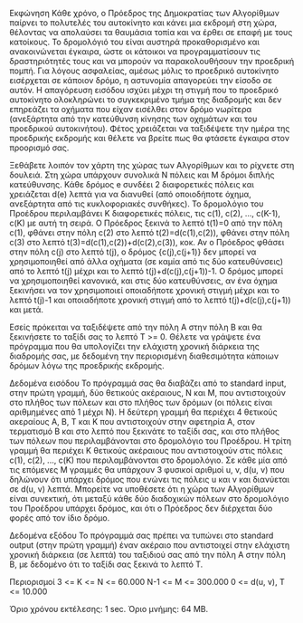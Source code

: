Εκφώνηση
Κάθε χρόνο, ο Πρόεδρος της Δημοκρατίας των Αλγορίθμων παίρνει το πολυτελές του αυτοκίνητο και κάνει μια εκδρομή στη χώρα, θέλοντας να απολαύσει τα θαυμάσια τοπία και να έρθει σε επαφή με τους κατοίκους.
Το δρομολόγιό του είναι αυστηρά προκαθορισμένο και ανακοινώνεται έγκαιρα, ώστε οι κάτοικοι να προγραμματίσουν τις δραστηριότητές τους και να μπορούν να παρακολουθήσουν την προεδρική πομπή. Για λόγους ασφαλείας, αμέσως μόλις το προεδρικό αυτοκίνητο εισέρχεται σε κάποιον δρόμο, η αστυνομία απαγορεύει την είσοδο σε αυτόν. Η απαγόρευση εισόδου ισχύει μέχρι τη στιγμή που το προεδρικό αυτοκίνητο ολοκληρώνει το συγκεκριμένο τμήμα της διαδρομής και δεν επηρεάζει τα οχήματα που είχαν εισέλθει στον δρόμο νωρίτερα (ανεξάρτητα από την κατεύθυνση κίνησης των οχημάτων και του προεδρικού αυτοκινήτου). Φέτος χρειάζεται να ταξιδέψετε την ημέρα της προεδρικής εκδρομής και θέλετε να βρείτε πως θα φτάσετε έγκαιρα στον προορισμό σας.

Ξεθάβετε λοιπόν τον χάρτη της χώρας των Αλγορίθμων και το ρίχνετε στη δουλειά. Στη χώρα υπάρχουν συνολικά N πόλεις και M δρόμοι διπλής κατεύθυνσης. Κάθε δρόμος e συνδέει 2 διαφορετικές πόλεις και χρειάζεται d(e) λεπτά για να διανυθεί (από οποιοδήποτε όχημα, ανεξάρτητα από τις κυκλοφοριακές συνθήκες). Το δρομολόγιο του Προέδρου περιλαμβάνει K διαφορετικές πόλεις, τις c(1), c(2), ..., c(K-1), c(K) με αυτή τη σειρά. Ο Πρόεδρος ξεκινά το λεπτό t(1)=0 από την πόλη c(1), φθάνει στην πόλη c(2) στο λεπτό t(2)=d(c(1),c(2)), φθάνει στην πόλη c(3) στο λεπτό t(3)=d(c(1),c(2))+d(c(2),c(3)), κοκ. Αν ο Πρόεδρος φθάσει στην πόλη c(j) στο λεπτό t(j), o δρόμος {c(j),c(j+1)} δεν μπορεί να χρησιμοποιηθεί από άλλα οχήματα (σε καμία από τις δύο κατευθύνσεις) από το λεπτό t(j) μέχρι και το λεπτό t(j)+d(c(j),c(j+1))-1. Ο δρόμος μπορεί να χρησιμοποιηθεί κανονικά, και στις δύο κατευθύνσεις, αν ένα όχημα ξεκινήσει να τον χρησιμοποιεί οποιαδήποτε χρονική στιγμή μέχρι και το λεπτό t(j)-1 και οποιαδήποτε χρονική στιγμή από το λεπτό t(j)+d(c(j),c(j+1)) και μετά.

Εσείς πρόκειται να ταξιδέψετε από την πόλη A στην πόλη B και θα ξεκινήσετε το ταξίδι σας το λεπτό T >= 0. Θέλετε να γράψετε ένα πρόγραμμα που θα υπολογίζει την ελάχιστη χρονική διάρκεια της διαδρομής σας, με δεδομένη την περιορισμένη διαθεσιμότητα κάποιων δρόμων λόγω της προεδρικής εκδρομής.

Δεδομένα εισόδου
Το πρόγραμμά σας θα διαβάζει από το standard input, στην πρώτη γραμμή, δύο θετικούς ακέραιους, N και M, που αντιστοιχούν στο πλήθος των πόλεων και στο πλήθος των δρόμων (οι πόλεις είναι αριθμημένες από 1 μέχρι N). Η δεύτερη γραμμή θα περιέχει 4 θετικούς ακεραίους A, B, T και K που αντιστοιχούν στην αφετηρία A, στον τερματισμό B και στο λεπτό που ξεκινάτε το ταξίδι σας, και στο πλήθος των πόλεων που περιλαμβάνονται στο δρομολόγιο του Προέδρου. Η τρίτη γραμμή θα περιέχει Κ θετικούς ακέραιους που αντιστοιχούν στις πόλεις c(1), c(2), ..., c(K) που περιλαμβάνονται στο δρομολόγιο. Σε κάθε μία από τις επόμενες M γραμμές θα υπάρχουν 3 φυσικοί αριθμοί u, v, d(u, v) που δηλώνουν ότι υπάρχει δρόμος που ενώνει τις πόλεις u και v και διανύεται σε d(u, v) λεπτά. Μπορείτε να υποθέσετε ότι η χώρα των Αλγορίθμων είναι συνεκτική, ότι μεταξύ κάθε δύο διαδοχικών πόλεων στο δρομολόγιο του Προέδρου υπάρχει δρόμος, και ότι ο Πρόεδρος δεν διέρχεται δύο φορές από τον ίδιο δρόμο.

Δεδομένα εξόδου
Το πρόγραμμά σας πρέπει να τυπώνει στο standard output (στην πρώτη γραμμή) έναν ακέραιο που αντιστοιχεί στην ελάχιστη χρονική διάρκεια (σε λεπτά) του ταξιδιού σας από την πόλη A στην πόλη B, με δεδομένο ότι το ταξίδι σας ξεκινά το λεπτό T.

Περιορισμοί
3 <= K <= N <= 60.000
N-1 <= M <= 300.000
0 <= d(u, v), T <= 10.000

Όριο χρόνου εκτέλεσης: 1 sec.
Όριο μνήμης: 64 MB.
